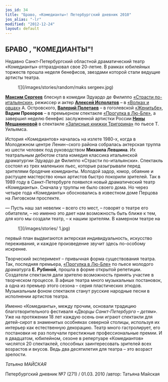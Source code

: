```yaml
---
jos_id: 34
title: "Браво, «Комедианты»! Петербургский дневник 2010"
jos_alias: "-lr"
modified: "2012-12-24"
layout: default
---
```


## БРАВО , "КОМЕДИАНТЫ"!

Недавно Санкт-Петербургский областной драматический театр «Комедианты» отпраздновал свое 20-летие. В рамках юбилейных торжеств прошла неделя бенефисов, звездами которой стали ведущие артисты театра.

<figure>
![](/images/stories/random/maks sergeev.jpg)
</figure>

[**Максим Сергеев**](57-maxsim-sergeev.html) блеснул в комедии Эдуардо де Филиппо [«Страсти по-итальянски»](59-strasti-po-italianski.html), режиссер и актер [**Алексей Исполатов**](53-aleksei-ispolatov.html) – в [«Волках и овцах»](42-volki-i-ovci.html) А. Островского, [**Валерий Полетаев**](82-valerii-poletaev.html) – в гоголевской [«Женитьбе»](69-genitba.html), **Вадим Прохоров** – в премьерном спектакле [«Прогулка в Лю-Бле»](73-progulka-v-ly-blio.html), а завершил неделю бенефис заслуженной артистки России [**Нины Мещаниновой**](25-mewaninova-nina.html) в спектакле [«Записные книжки Тригорина»](72-trigorin.html) по пьесе Т. Уильямса.

История «Комедиантов» началась на излете 1980-х, когда в Молодежном центре Ленин¬ского района собралась актерская труппа из шести человек под руководством **Михаила Левшина**. Их театральным дебютом стала комедия классика итальянской драматургии Эдуардо де Филиппо «Страсти по-итальянски». Спектакль состоял из трех маленьких пьес, которые разыгрывали перед зрителями бродячие комедианты. Молодой задор, юмор, обаяние и растущее мастерство юных артистов быстро покорили зрителей. Так в 1989 году в Санкт-Петербурге появился новый драматический театр «Комедианты». Сначала у труппы не было своего дома. Но через четыре года «Комедианты» обосновались в известном доме Перцова на Лиговском проспекте.

— Пусть наш зал невелик – всего сто мест, – говорят о театре его обитатели, – но именно это дает нам возможность быть ближе к тем, для кого мы создали театр, – к нашим зрителям. В камерном театре на

<figure>
![](/images/stories/ 1.jpg)
</figure>

первый план выдвигаются актерская индивидуальность, искусство переживания, и каждое произведение звучит здесь по-особому искренне.

Творческий эксперимент – привычная форма существования театра. Так, последняя премьера, [«Прогулка в Лю-Бле»](73-progulka-v-ly-blio.html) по пьесе молодого драматурга **Е. Рубиной**, прошла в форме открытой репетиции. Создатели спектакля дали зрителю возможность принять участие в творческом процессе. В афише театра много музыкальных постановок, а одна из премьер этого сезона – серия пластических этюдов. Музыкальным фоном спектакля станут русские народные песни в исполнении артистов театра.

Именно «Комедианты», между прочим, основали традицию благотворительного фестиваля _«Дворцы Санкт-Петербурга – детям»_. Уже на протяжении 18 лет каждую осень они играют спектакли для детей-сирот в знаменитых особняках северной столицы, используя их интерьер как естественную декорацию. Театр много гастролирует, его постановки не раз получали престижные профессиональные премии. И в двадцатом, юбилейном, сезоне в репертуаре «Комедиантов» числятся 20 спектаклей, способных заинтересовать зрителей всех возрастов и вкусов. Ведь два десятилетия для театра – это возраст зрелости.

_Татьяна МАЙСКАЯ_

Петербургский дневник №7 (271) / 01.03. 2010 /автор: Татьяна Майская

